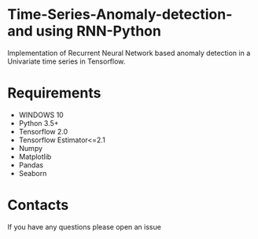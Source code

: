 # Time-Series-Anomaly-detection-and using RNN-Python
Implementation of Recurrent Neural Network based anomaly detection in a Univariate time series in Tensorflow.

# Requirements

* WINDOWS 10
* Python 3.5+
* Tensorflow 2.0
* Tensorflow Estimator<=2.1
* Numpy
* Matplotlib
* Pandas
* Seaborn


# Contacts
If you have any questions please open an issue


